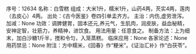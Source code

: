 序号：12634
名称：白雪糕
组成：大米1升，糯米1升，山药4两，芡实4两，莲肉（去皮心）4两。
出处：《古今医鉴》卷四引单孟齐方。
主治：内伤,虚劳泄泻。
加减：None
功效：调脾健胃，固本还元,养元气，生肌肉，润皮肤，益血秘精，安神定智，壮筋力，养精神，进饮食。
用法用量：任意食之。
制备方法：上为细末，加白沙糖1斤半，搅和令匀，入笼蒸糕。
临床应用：None
各家论述：None
用药禁忌：None
附注：方中糯米，《回春》作“粳米”。《证治汇补》作“白茯苓”。
